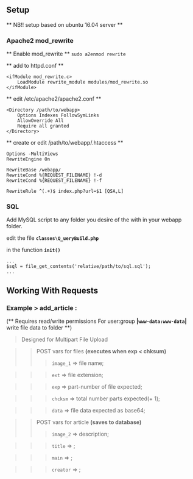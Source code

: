 

## Setup
** NB!! setup based on ubuntu 16.04 server **
### Apache2 mod_rewrite

 ** Enable mod_rewrite **
`sudo a2enmod rewrite`

** add to httpd.conf **


    <ifModule mod_rewrite.c>
        LoadModule rewrite_module modules/mod_rewrite.so
    </ifModule>


** edit /etc/apache2/apache2.conf **


    <Directory /path/to/webapp>
        Options Indexes FollowSymLinks
        AllowOverride All
        Require all granted
    </Directory>

** create or edit /path/to/webapp/.htaccess **

    Options -MultiViews
    RewriteEngine On

    RewriteBase /webapp/
    RewriteCond %{REQUEST_FILENAME} !-d
    RewriteCond %{REQUEST_FILENAME} !-f

    RewriteRule ^(.+)$ index.php?url=$1 [QSA,L]

### SQL

Add MySQL script to any folder you desire of the with in your webapp folder. 

edit the file **`classes\Q_ueryBuild.php`** 

in the function **`init()`** 

    ...
    $sql = file_get_contents('relative/path/to/sql.sql');
    ...



## Working With Requests

### Example > add_article : 
(** Requires read/write permissions For user:group **|`www-data:www-data`|** write file data to folder **)
>Designed for Multipart File Upload 


>> POST vars for files
**(executes when exp < chksum)**
>>> `image_1` => file name;

>>> `ext` => file extension;

>>> `exp` => part-number of file expected;

>>> `chcksm` => total number parts expected(+ 1);

>>> `data` => file data expected as base64;

>> POST vars for article
**(saves to database)**
>>> `image_2` => description;

>>> `title` => ;

>>> `main` => ;

>>> `creator` => ;
